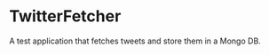 TwitterFetcher
==============

A test application that fetches tweets and store them in a Mongo DB.
